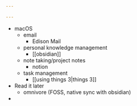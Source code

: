 ```yaml
---

---
```

- macOS
	- email
		- Edison Mail
	- personal knowledge management
		- [[obsidian]]
	- note taking/project notes
		- notion 
	- task management
		- [[using things 3|things 3]]
- Read it later
	- omnivore (FOSS, native sync with obsidian)
- 
